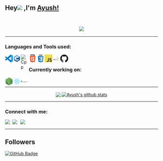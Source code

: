 ##  Hey<img src="https://github.com/TheDudeThatCode/TheDudeThatCode/blob/master/Assets/Hi.gif" width="29px"> ,I'm [Ayush!](https://ayushanand09.github.io) 

<br />
<p align="center">
  <img src="https://readme-typing-svg.herokuapp.com/?lines=A+second+year+undergraduate+student+at+Jaypee+Institute+Of+Information+Technology;Pursuing+Computer+Science+Engineering&font=Fira%20Code&center=true&width=1100&height=50">
</p>

---
              
### Languages and Tools used:

<img align="left" alt="Visual Studio Code" width="26px" src="https://raw.githubusercontent.com/github/explore/80688e429a7d4ef2fca1e82350fe8e3517d3494d/topics/visual-studio-code/visual-studio-code.png" />
<img align="left" alt="C" width="26px" src="https://raw.githubusercontent.com/github/explore/80688e429a7d4ef2fca1e82350fe8e3517d3494d/topics/c/c.png" />
<img align="left" alt="Cpp" width="26px" src="https://raw.githubusercontent.com/isocpp/logos/master/cpp_logo.png" />
<img align="left" alt="HTML5" width="26px" src="https://raw.githubusercontent.com/github/explore/80688e429a7d4ef2fca1e82350fe8e3517d3494d/topics/html/html.png" />
<img align="left" alt="CSS3" width="26px" src="https://raw.githubusercontent.com/github/explore/80688e429a7d4ef2fca1e82350fe8e3517d3494d/topics/css/css.png" />
<img align="left" alt="JavaScript" width="26px" src="https://raw.githubusercontent.com/github/explore/80688e429a7d4ef2fca1e82350fe8e3517d3494d/topics/javascript/javascript.png" />
<img align="left" alt="MySQL" width="26px" src="https://raw.githubusercontent.com/github/explore/80688e429a7d4ef2fca1e82350fe8e3517d3494d/topics/mysql/mysql.png" />
<img align="left" alt="GitHub" width="26px" src="https://raw.githubusercontent.com/github/explore/78df643247d429f6cc873026c0622819ad797942/topics/github/github.png" />
<br />

### Currently working on:
<img align="left" alt="Node.js" width="26px" src="https://raw.githubusercontent.com/github/explore/80688e429a7d4ef2fca1e82350fe8e3517d3494d/topics/nodejs/nodejs.png" />
<img align="left" alt="React" width="26px" src="https://raw.githubusercontent.com/github/explore/80688e429a7d4ef2fca1e82350fe8e3517d3494d/topics/react/react.png" />
<img align="left" alt="MongoDB" width="26px" src="https://raw.githubusercontent.com/github/explore/80688e429a7d4ef2fca1e82350fe8e3517d3494d/topics/mongodb/mongodb.png" />

<br />

---
<div align = "center">
<a href="https://github.com/ayushanand09">
  <img align="center" src="https://github-readme-stats.vercel.app/api/top-langs/?username=ayushanand09&theme=tokyonight&hide_border=true" />
</a>
<a href="https://github.com/ayushanand09">
 <img align="center" src="https://github-readme-stats.vercel.app/api?username=ayushanand09&show_icons=true&theme=tokyonight&hide_border=true" alt="Ayush's github stats"/>
</a>
</div>

---

### Connect with me:
<a href="https://www.linkedin.com/in/ayush-anand-238305204/">
  <img align="left" width="24px" src="https://cdn-icons-png.flaticon.com/512/174/174857.png"  />
</a>
<a href="mailto:ayush.anandcallingu@gmail.com">
  <img align="left" width="26px" src="https://cdn-icons-png.flaticon.com/512/281/281769.png" />
</a>
<a href="https://www.instagram.com/_iamayushh/">
  <img align="left" width="26px" src="https://upload.wikimedia.org/wikipedia/commons/thumb/a/a5/Instagram_icon.png/1024px-Instagram_icon.png" />
</a>
<br/>

---
## Followers
<a href="https://github.com/ayushanand09?tab=followers"><img src="https://img.shields.io/github/followers/ayushanand09?label=Followers&style=social" alt="GitHub Badge"></a>
